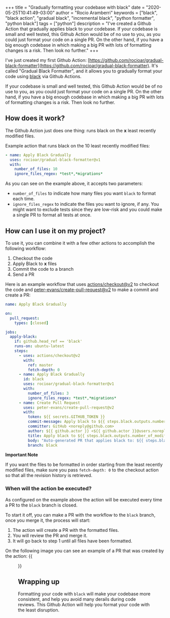 +++
title = "Gradually formatting your codebase with black"
date = "2020-05-25T10:41:49-03:00"
author = "Rocio Aramberri"
keywords = ["black", "black action", "gradual black", "incremental black", "python formatter", "python black"]
tags = ["python"]
description = "I've created a Github Action that gradually applies black to your codebase. If your codebase is small and well tested, this Github Action would be of no use to you, as you could just format your code on a single PR. On the other hand, if you have a big enough codebase in which making a big PR with lots of formatting changes is a risk. Then look no further."
+++

I've just created my first Github Action: [https://github.com/rocioar/gradual-black-formatter](https://github.com/rocioar/gradual-black-formatter). It's called "Gradual Black Formatter", and it allows you to gradually format your code using [black](https://github.com/psf/black) via Github Actions.

If your codebase is small and well tested, this Github Action would be of no use to you, as you could just format your code on a single PR. On the other hand, if you have a big enough codebase in which making a big PR with lots of formatting changes is a risk. Then look no further.

## How does it work?

The Github Action just does one thing: runs black on the **x** least recently modified files.

Example action that runs black on the 10 least recently modified files:

```yaml
- name: Apply Black Gradually
  uses: rocioar/gradual-black-formatter@v1
  with:
    number_of_files: 10
    ignore_files_regex: *test*,*migrations*
```

As you can see on the example above, it accepts two parameters:
* `number_of_files` to indicate how many files you want `black` to format each time.
* `ignore_files_regex` to indicate the files you want to ignore, if any. You might want to exclude tests since they are low-risk and you could make a single PR to format all tests at once.

## How can I use it on my project?

To use it, you can combine it with a few other actions to accomplish the following workflow:

1. Checkout the code
2. Apply Black to **x** files
3. Commit the code to a branch
4. Send a PR

Here is an example workflow that uses [actions/checkout@v2](https://github.com/actions/checkout) to checkout the code and [peter-evans/create-pull-request@v2](https://github.com/peter-evans/create-pull-request) to make a commit and create a PR:
```yaml
name: Apply Black Gradually

on:
  pull_request:
    types: [closed]

jobs:
  apply-black:
    if: github.head_ref == 'black'
    runs-on: ubuntu-latest
    steps:
      - uses: actions/checkout@v2
        with:
          ref: master
          fetch-depth: 0
      - name: Apply Black Gradually
        id: black
        uses: rocioar/gradual-black-formatter@v1
        with:
          number_of_files: 3
          ignore_files_regex: *test*,*migrations*
      - name: Create Pull Request
        uses: peter-evans/create-pull-request@v2
        with:
          token: ${{ secrets.GITHUB_TOKEN }}
          commit-message: Apply black to ${{ steps.black.outputs.number_of_modified_files }} files
          committer: GitHub <noreply@github.com>
          author: ${{ github.actor }} <${{ github.actor }}@users.noreply.github.com>
          title: Apply black to ${{ steps.black.outputs.number_of_modified_files }} files
          body: "Auto-generated PR that applies black to: ${{ steps.black.outputs.modified_file_names }}."
          branch: black
```

**Important Note**

If you want the files to be formatted in order starting from the least recently modified files, make sure you pass `fetch-depth: 0` to the checkout action so that all the revision history is retrieved.

### When will the action be executed?

As configured on the example above the action will be executed every time a PR to the `black` branch is closed.

To start it off, you can make a PR with the workflow to the `black` branch, once you merge it, the process will start:

1. The action will create a PR with the formatted files.
2. You will review the PR and merge it.
3. It will go back to step 1 until all files have been formatted.

On the following image you can see an example of a PR that was created by the action:
{{<figure src="/img/example_pr.png" title="Steve Francia" position="center" style="border-radius: 8px;">}}

## Wrapping up

Formatting your code with `black` will make your codebase more consistent, and help you avoid many derails during code reviews. This Github Action will help you format your code with the least disruption.